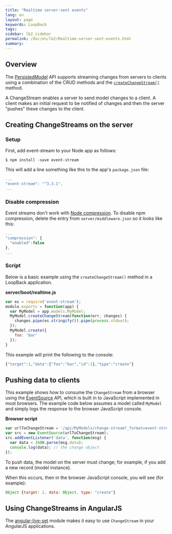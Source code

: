 ```yaml
---
title: "Realtime server-sent events"
lang: en
layout: page
keywords: LoopBack
tags:
sidebar: lb2_sidebar
permalink: /doc/en/lb2/Realtime-server-sent-events.html
summary:
---
```


## Overview

The [PersistedModel](http://apidocs.strongloop.com/loopback/#persistedmodel) API supports streaming changes from servers to clients using a combination
of the CRUD methods and the [`createChangeStream()`](http://apidocs.strongloop.com/loopback/#persistedmodel-createchangestream) method.

A ChangeStream enables a server to send model changes to a client. A client makes an initial request to be notified of changes and then the server "pushes" these changes to the client.

## Creating ChangeStreams on the server

### Setup

First, add event-stream to your Node app as follows:

```shell
$ npm install -save event-stream
```

This will add a line something like this to the app's `package.json` file:

```javascript
...
"event-stream": "^3.3.1",
...
```

### Disable compression

Event streams don't work with [Node compression](https://www.npmjs.com/package/compression).
To disable npm compression, delete the entry from `server/middleware.json` so it looks like this:

```javascript
...
"compression": {
  "enabled":false
},
...
```

### Script

Below is a basic example using the `createChangeStream()` method in a LoopBack application.

**server/boot/realtime.js**

```javascript
var es = require('event-stream');
module.exports = function(app) {
  var MyModel = app.models.MyModel;
  MyModel.createChangeStream(function(err, changes) {
    changes.pipe(es.stringify()).pipe(process.stdout);
  });
  MyModel.create({
    foo: 'bar'
  });
}
```

This example will print the following to the console:

```javascript
{"target":1,"data":{"foo":"bar","id":1},"type":"create"}
```

## Pushing data to clients

This example shows how to consume the `ChangeStream` from a browser using the [EventSource](https://developer.mozilla.org/en-US/docs/Web/API/EventSource) API,
which is built in to JavaScript implemented in most browsers.
The example code below assumes a model called `MyModel` and simply logs the response to the browser JavaScript console.

**Browser script**

```javascript
var urlToChangeStream = '/api/MyModels/change-stream?_format=event-stream';
var src = new EventSource(urlToChangeStream);
src.addEventListener('data', function(msg) {
  var data = JSON.parse(msg.data);
  console.log(data); // the change object
});
```

To push data, the model on the server must change; for example, if you add a new record (model instance).

When this occurs, then in the browser JavaScript console, you will see (for example):

```javascript
Object {target: 2, data: Object, type: "create"}
```

## Using ChangeStreams in AngularJS

The [angular-live-set](https://github.com/strongloop/angular-live-set) module makes it easy to use `ChangeStream` in your AngularJS applications.
